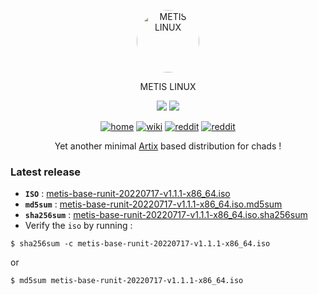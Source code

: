<p align="center">
  <a href="https://metislinux.org"><img src="https://raw.githubusercontent.com/metis-os/metis-iso/main/assets/logo.png" height="100" width="100" style="border-radius:50%" alt="METIS LINUX"></a>
  <p align="center">METIS LINUX</p>
</p>
<p align="center">
  <img src="https://img.shields.io/badge/Maintained%3F-Yes-green?style=flat-square">
  <img src="https://img.shields.io/github/downloads/metis-os/metis-iso/total?label=downloads&logo=github&color=blue&style=flat-square">
</p>

<p align="center">
  <a href="https://metislinux.org" target="_blank"><img alt="home" src="https://img.shields.io/badge/HOME-red?style=flat-square"></a>
  <a href="https://metislinux.org/wiki" target="_blank"><img alt="wiki" src="https://img.shields.io/badge/WIKI-blue?style=flat-square"></a>
  <a href="https://www.reddit.com/r/metislinux" target="_blank"><img alt="reddit" src="https://img.shields.io/badge/REDDIT-yellow?style=flat-square"></a>
   <a href="https://www.reddit.com/r/archcraft" target="_blank"><img alt="reddit" src="https://img.shields.io/badge/TWITTER-green?style=flat-square"></a>
</p>


<p align="center">
Yet another minimal <a href="https://artixlinux.org">Artix</a> based distribution for chads !
</p>

### Latest release
- **`ISO`** : [metis-base-runit-20220717-v1.1.1-x86_64.iso](https://github.com/metis-os/metis-iso/releases/download/v1.1.1/metis-base-runit-20220717-v1.1.1-x86_64.iso)
- **`md5sum`** : [metis-base-runit-20220717-v1.1.1-x86_64.iso.md5sum](https://github.com/metis-os/metis-iso/releases/download/v1.1.1/metis-base-runit-20220717-v1.1.1-x86_64.iso.md5sum)
- **`sha256sum`** : [metis-base-runit-20220717-v1.1.1-x86_64.iso.sha256sum](https://github.com/metis-os/metis-iso/releases/download/v1.1.1/metis-base-runit-20220717-v1.1.1-x86_64.iso.sha256sum)
- Verify the `iso` by running :
```
$ sha256sum -c metis-base-runit-20220717-v1.1.1-x86_64.iso
```
or
```
$ md5sum metis-base-runit-20220717-v1.1.1-x86_64.iso
```
